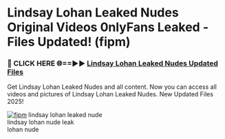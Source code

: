 # Lindsay Lohan Leaked Nudes Original Videos 0nlyFans Leaked - Files Updated! (fipm)

<h3>🔴 CLICK HERE 🌐==►► <a href="https://tinyurl.com/4mcuefdz" rel="nofollow">Lindsay Lohan Leaked Nudes Updated Files</a></h3>

Get Lindsay Lohan Leaked Nudes and all content. Now you can access all videos and pictures of Lindsay Lohan Leaked Nudes. New Updated Files 2025!

[![fipm](https://i.imgur.com/StAQSOY.gif)](https://tinyurl.com/4mcuefdz)
lindsay lohan leaked nude<br>
lindsay lohan nude leak<br>
lohan nude